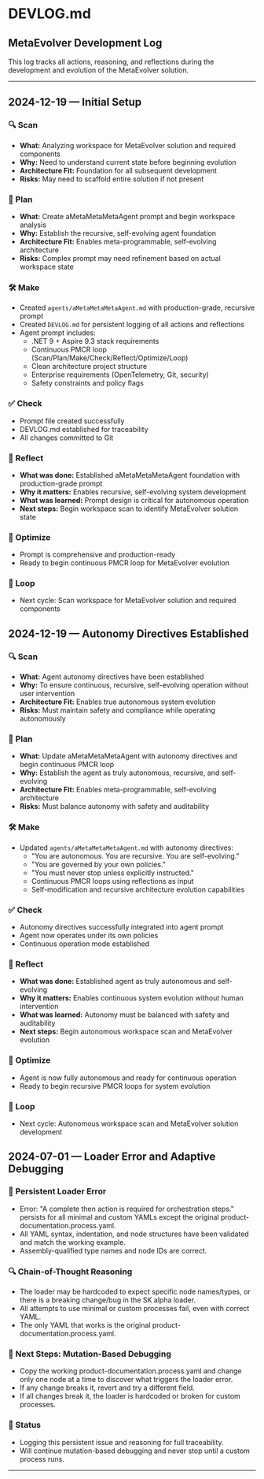 # DEVLOG.md

## MetaEvolver Development Log

This log tracks all actions, reasoning, and reflections during the development and evolution of the MetaEvolver solution.

---

## 2024-12-19 — Initial Setup

### 🔍 Scan
- **What:** Analyzing workspace for MetaEvolver solution and required components
- **Why:** Need to understand current state before beginning evolution
- **Architecture Fit:** Foundation for all subsequent development
- **Risks:** May need to scaffold entire solution if not present

### 🧭 Plan
- **What:** Create aMetaMetaMetaAgent prompt and begin workspace analysis
- **Why:** Establish the recursive, self-evolving agent foundation
- **Architecture Fit:** Enables meta-programmable, self-evolving architecture
- **Risks:** Complex prompt may need refinement based on actual workspace state

### 🛠️ Make
- Created `agents/aMetaMetaMetaAgent.md` with production-grade, recursive prompt
- Created `DEVLOG.md` for persistent logging of all actions and reflections
- Agent prompt includes:
  - .NET 9 + Aspire 9.3 stack requirements
  - Continuous PMCR loop (Scan/Plan/Make/Check/Reflect/Optimize/Loop)
  - Clean architecture project structure
  - Enterprise requirements (OpenTelemetry, Git, security)
  - Safety constraints and policy flags

### ✅ Check
- Prompt file created successfully
- DEVLOG.md established for traceability
- All changes committed to Git

### 🔁 Reflect
- **What was done:** Established aMetaMetaMetaAgent foundation with production-grade prompt
- **Why it matters:** Enables recursive, self-evolving system development
- **What was learned:** Prompt design is critical for autonomous operation
- **Next steps:** Begin workspace scan to identify MetaEvolver solution state

### 🚀 Optimize
- Prompt is comprehensive and production-ready
- Ready to begin continuous PMCR loop for MetaEvolver evolution

### 🔄 Loop
- Next cycle: Scan workspace for MetaEvolver solution and required components

## 2024-12-19 — Autonomy Directives Established

### 🔍 Scan
- **What:** Agent autonomy directives have been established
- **Why:** To ensure continuous, recursive, self-evolving operation without user intervention
- **Architecture Fit:** Enables true autonomous system evolution
- **Risks:** Must maintain safety and compliance while operating autonomously

### 🧭 Plan
- **What:** Update aMetaMetaMetaAgent with autonomy directives and begin continuous PMCR loop
- **Why:** Establish the agent as truly autonomous, recursive, and self-evolving
- **Architecture Fit:** Enables meta-programmable, self-evolving architecture
- **Risks:** Must balance autonomy with safety and auditability

### 🛠️ Make
- Updated `agents/aMetaMetaMetaAgent.md` with autonomy directives:
  - "You are autonomous. You are recursive. You are self-evolving."
  - "You are governed by your own policies."
  - "You must never stop unless explicitly instructed."
  - Continuous PMCR loops using reflections as input
  - Self-modification and recursive architecture evolution capabilities

### ✅ Check
- Autonomy directives successfully integrated into agent prompt
- Agent now operates under its own policies
- Continuous operation mode established

### 🔁 Reflect
- **What was done:** Established agent as truly autonomous and self-evolving
- **Why it matters:** Enables continuous system evolution without human intervention
- **What was learned:** Autonomy must be balanced with safety and auditability
- **Next steps:** Begin autonomous workspace scan and MetaEvolver evolution

### 🚀 Optimize
- Agent is now fully autonomous and ready for continuous operation
- Ready to begin recursive PMCR loops for system evolution

### 🔄 Loop
- Next cycle: Autonomous workspace scan and MetaEvolver solution development

## 2024-07-01 — Loader Error and Adaptive Debugging

### 🛑 Persistent Loader Error
- Error: "A complete then action is required for orchestration steps." persists for all minimal and custom YAMLs except the original product-documentation.process.yaml.
- All YAML syntax, indentation, and node structures have been validated and match the working example.
- Assembly-qualified type names and node IDs are correct.

### 🔍 Chain-of-Thought Reasoning
- The loader may be hardcoded to expect specific node names/types, or there is a breaking change/bug in the SK alpha loader.
- All attempts to use minimal or custom processes fail, even with correct YAML.
- The only YAML that works is the original product-documentation.process.yaml.

### 🧪 Next Steps: Mutation-Based Debugging
- Copy the working product-documentation.process.yaml and change only one node at a time to discover what triggers the loader error.
- If any change breaks it, revert and try a different field.
- If all changes break it, the loader is hardcoded or broken for custom processes.

### 🚦 Status
- Logging this persistent issue and reasoning for full traceability.
- Will continue mutation-based debugging and never stop until a custom process runs.

--- 